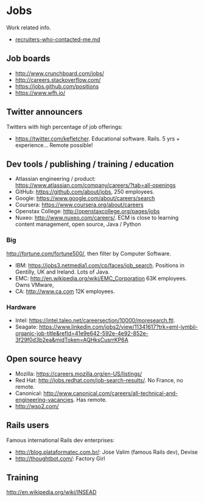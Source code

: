 # Jobs

Work related info.

- [recruiters-who-contacted-me.md](recruiters-who-contacted-me.md)

## Job boards

- http://www.crunchboard.com/jobs/
- http://careers.stackoverflow.com/
- https://jobs.github.com/positions
- https://www.wfh.io/

## Twitter announcers

Twitters with high percentage of job offerings:

- <https://twitter.com/kefletcher>. Educational software. Rails. 5 yrs + experience... Remote possible!

## Dev tools / publishing / training / education

- Atlassian engineering / product: <https://www.atlassian.com/company/careers/?tab=all-openings>
- GitHub: <https://github.com/about/jobs>, 250 employees.
- Google: <https://www.google.com/about/careers/search>
- Coursera: <https://www.coursera.org/about/careers>
- Openstax College: <http://openstaxcollege.org/pages/jobs>
- Nuxeo: <http://www.nuxeo.com/careers/>. ECM is close to learning content management, open source, Java / Python

### Big

<http://fortune.com/fortune500/>, then filter by Computer Software.

- IBM: <https://jobs3.netmedia1.com/cp/faces/job_search>. Positions in Gentilly, UK and Ireland. Lots of Java.
- EMC: <http://en.wikipedia.org/wiki/EMC_Corporation> 63K employees. Owns VMware, 
- CA: <http://www.ca.com> 12K employees.

### Hardware

- Intel: <https://intel.taleo.net/careersection/10000/moresearch.ftl>.
- Seagate: <https://www.linkedin.com/jobs2/view/11341617?trk=eml-jymbii-organic-job-title&refId=41e9e642-592e-4e92-852e-3f29f0d3b2ea&midToken=AQHksCusrrKP6A>

## Open source heavy

- Mozilla: <https://careers.mozilla.org/en-US/listings/>
- Red Hat: <http://jobs.redhat.com/job-search-results/>. No France, no remote.
- Canonical: <http://www.canonical.com/careers/all-technical-and-engineering-vacancies>. Has remote.
- <http://wso2.com/>

## Rails users

Famous international Rails dev enterprises:

- <http://blog.plataformatec.com.br/>: Jose Valim (famous Rails dev), Devise
- <http://thoughtbot.com/>: Factory Girl

## Training

<http://en.wikipedia.org/wiki/INSEAD>

